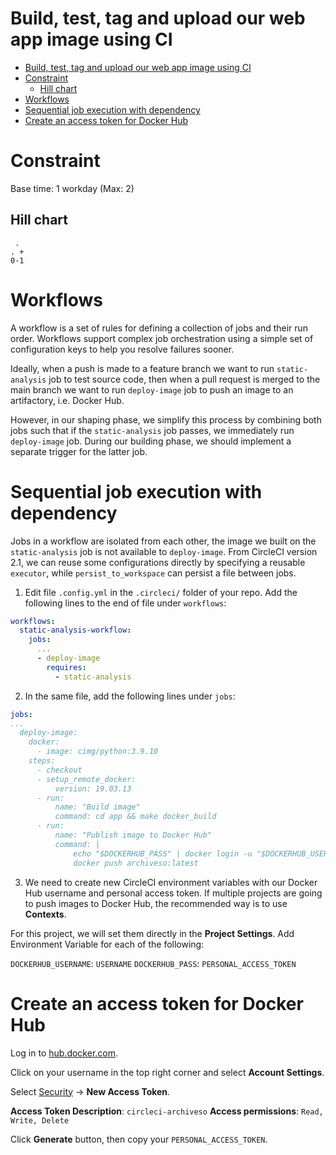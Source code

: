 # Build, test, tag and upload our web app image using CI

<!-- TOC -->

- [Build, test, tag and upload our web app image using CI](#build-test-tag-and-upload-our-web-app-image-using-ci)
- [Constraint](#constraint)
  - [Hill chart](#hill-chart)
- [Workflows](#workflows)
- [Sequential job execution with dependency](#sequential-job-execution-with-dependency)
- [Create an access token for Docker Hub](#create-an-access-token-for-docker-hub)

<!-- /TOC -->

# Constraint

Base time: 1 workday (Max: 2)

## Hill chart
```
 .
. +
0-1
```

# Workflows

A workflow is a set of rules for defining a collection of jobs and their run order. Workflows support complex job orchestration using a simple set of configuration keys to help you resolve failures sooner.

Ideally, when a push is made to a feature branch we want to run `static-analysis` job to test source code, then when a pull request is merged to the main branch we want to run `deploy-image` job to push an image to an artifactory, i.e. Docker Hub.

However, in our shaping phase, we simplify this process by combining both jobs such that if the `static-analysis` job passes, we immediately run `deploy-image` job. During our building phase, we should implement a separate trigger for the latter job.

# Sequential job execution with dependency

Jobs in a workflow are isolated from each other, the image we built on the `static-analysis` job is not available to `deploy-image`. From CircleCI version 2.1, we can reuse some configurations directly by specifying a reusable `executor`, while `persist_to_workspace` can persist a file between jobs.

1. Edit file `.config.yml` in the `.circleci/` folder of your repo. Add the following lines to the end of file under `workflows`:

```yml
workflows:
  static-analysis-workflow:
    jobs:
      ...
      - deploy-image
        requires:
          - static-analysis
```

2. In the same file, add the following lines under `jobs`:

```yml
jobs:
...
  deploy-image:
    docker:
      - image: cimg/python:3.9.10
    steps:
      - checkout
      - setup_remote_docker:
          version: 19.03.13
      - run:
          name: "Build image"
          command: cd app && make docker_build
      - run:
          name: "Publish image to Docker Hub"
          command: |
              echo "$DOCKERHUB_PASS" | docker login -u "$DOCKERHUB_USERNAME" --password-stdin
              docker push archiveso:latest
```

3. We need to create new CircleCI environment variables with our Docker Hub username and personal access token. If multiple projects are going to push images to Docker Hub, the recommended way is to use **Contexts**.

For this project, we will set them directly in the **Project Settings**. Add Environment Variable for each of the following:

`DOCKERHUB_USERNAME`: `USERNAME`
`DOCKERHUB_PASS`: `PERSONAL_ACCESS_TOKEN`

# Create an access token for Docker Hub

Log in to [hub.docker.com](https://hub.docker.com/).

Click on your username in the top right corner and select **Account Settings**.

Select [Security](https://hub.docker.com/settings/security) -> **New Access Token**.

**Access Token Description**: `circleci-archiveso`
**Access permissions**: `Read, Write, Delete`

Click **Generate** button, then copy your `PERSONAL_ACCESS_TOKEN`.